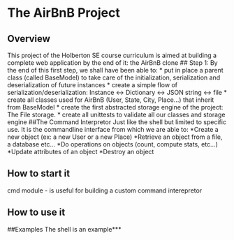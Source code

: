 # The AirBnB Project
## Overview

This project of the Holberton SE course curriculum is aimed at building a complete web application by the end of it: the AirBnB clone
    ## Step 1:
    By the end of this first step, we shall have been able to:
    * put in place a parent class (called BaseModel) to take care of the initialization, serialization and deserialization of future instances
    * create a simple flow of serialization/deserialization: Instance <-> Dictionary <-> JSON string <-> file
    * create all classes used for AirBnB (User, State, City, Place…) that inherit from BaseModel
    * create the first abstracted storage engine of the project: The File storage.
    * create all unittests to validate all our classes and storage engine
##The Command Interpretor
Just like the shell but limited to specific use. 
It is the commandline interface from which we are able to:
*Create a new object (ex: a new User or a new Place)
*Retrieve an object from a file, a database etc…
*Do operations on objects (count, compute stats, etc…)
*Update attributes of an object
*Destroy an object

## How to start it
cmd module - is useful for building a custom command interepretor
## How to use it

##Examples
The shell is an example***
    
